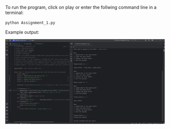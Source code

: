 

To run the program, click on play or
enter the follwing command line in a
terminal:


`python Assignment_1.py`

Example output:

![output image](output.png)




